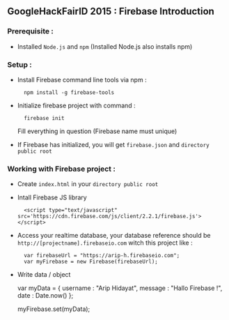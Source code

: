 ## GoogleHackFairID 2015 : Firebase Introduction

### Prerequisite :
* Installed `Node.js` and `npm` (Installed Node.js also installs npm)

### Setup :
* Install Firebase command line tools via npm :
	
		npm install -g firebase-tools

* Initialize firebase project with command :

		firebase init

	Fill everything in question (Firebase name must unique)

* If Firebase has initialized, you will get `firebase.json` and `directory public root`

### Working with Firebase project :
* Create `index.html` in your `directory public root`
* Intall Firebase JS library

		<script type="text/javascript" src='https://cdn.firebase.com/js/client/2.2.1/firebase.js'></script>

* Access your realtime database, your database reference should be `http://[projectname].firebaseio.com` witch this project like :

		var firebaseUrl = "https://arip-h.firebaseio.com";
		var myFirebase = new Firebase(firebaseUrl);

* Write data / object

	var myData = {
		username : "Arip Hidayat",
		message : "Hallo Firebase !",
		date : Date.now()
	};

	myFirebase.set(myData);